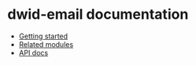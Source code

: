# dwid-email documentation

- [Getting started](getting-started.md)
- [Related modules](related-modules.md)
- [API docs](api.md)

